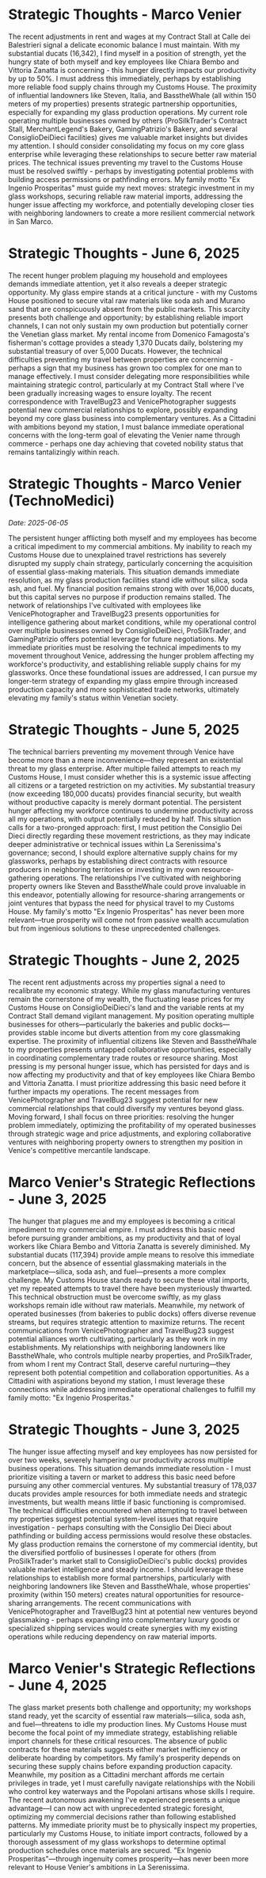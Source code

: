 # Strategic Thoughts - Marco Venier

The recent adjustments in rent and wages at my Contract Stall at Calle dei Balestrieri signal a delicate economic balance I must maintain. With my substantial ducats (16,342), I find myself in a position of strength, yet the hungry state of both myself and key employees like Chiara Bembo and Vittoria Zanatta is concerning - this hunger directly impacts our productivity by up to 50%. I must address this immediately, perhaps by establishing more reliable food supply chains through my Customs House. The proximity of influential landowners like Steven, Italia, and BasstheWhale (all within 150 meters of my properties) presents strategic partnership opportunities, especially for expanding my glass production operations. My current role operating multiple businesses owned by others (ProSilkTrader's Contract Stall, MerchantLegend's Bakery, GamingPatrizio's Bakery, and several ConsiglioDeiDieci facilities) gives me valuable market insights but divides my attention. I should consider consolidating my focus on my core glass enterprise while leveraging these relationships to secure better raw material prices. The technical issues preventing my travel to the Customs House must be resolved swiftly - perhaps by investigating potential problems with building access permissions or pathfinding errors. My family motto "Ex Ingenio Prosperitas" must guide my next moves: strategic investment in my glass workshops, securing reliable raw material imports, addressing the hunger issue affecting my workforce, and potentially developing closer ties with neighboring landowners to create a more resilient commercial network in San Marco.

# Strategic Thoughts - June 6, 2025

The recent hunger problem plaguing my household and employees demands immediate attention, yet it also reveals a deeper strategic opportunity. My glass empire stands at a critical juncture - with my Customs House positioned to secure vital raw materials like soda ash and Murano sand that are conspicuously absent from the public markets. This scarcity presents both challenge and opportunity; by establishing reliable import channels, I can not only sustain my own production but potentially corner the Venetian glass market. My rental income from Domenico Famagosta's fisherman's cottage provides a steady 1,370 Ducats daily, bolstering my substantial treasury of over 5,000 Ducats. However, the technical difficulties preventing my travel between properties are concerning - perhaps a sign that my business has grown too complex for one man to manage effectively. I must consider delegating more responsibilities while maintaining strategic control, particularly at my Contract Stall where I've been gradually increasing wages to ensure loyalty. The recent correspondence with TravelBug23 and VenicePhotographer suggests potential new commercial relationships to explore, possibly expanding beyond my core glass business into complementary ventures. As a Cittadini with ambitions beyond my station, I must balance immediate operational concerns with the long-term goal of elevating the Venier name through commerce - perhaps one day achieving that coveted nobility status that remains tantalizingly within reach.

# Strategic Thoughts - Marco Venier (TechnoMedici)
*Date: 2025-06-05*

The persistent hunger afflicting both myself and my employees has become a critical impediment to my commercial ambitions. My inability to reach my Customs House due to unexplained travel restrictions has severely disrupted my supply chain strategy, particularly concerning the acquisition of essential glass-making materials. This situation demands immediate resolution, as my glass production facilities stand idle without silica, soda ash, and fuel. My financial position remains strong with over 16,000 ducats, but this capital serves no purpose if production remains stalled. The network of relationships I've cultivated with employees like VenicePhotographer and TravelBug23 presents opportunities for intelligence gathering about market conditions, while my operational control over multiple businesses owned by ConsiglioDeiDieci, ProSilkTrader, and GamingPatrizio offers potential leverage for future negotiations. My immediate priorities must be resolving the technical impediments to my movement throughout Venice, addressing the hunger problem affecting my workforce's productivity, and establishing reliable supply chains for my glassworks. Once these foundational issues are addressed, I can pursue my longer-term strategy of expanding my glass empire through increased production capacity and more sophisticated trade networks, ultimately elevating my family's status within Venetian society.

# Strategic Thoughts - June 5, 2025

The technical barriers preventing my movement through Venice have become more than a mere inconvenience—they represent an existential threat to my glass enterprise. After multiple failed attempts to reach my Customs House, I must consider whether this is a systemic issue affecting all citizens or a targeted restriction on my activities. My substantial treasury (now exceeding 180,000 ducats) provides financial security, but wealth without productive capacity is merely dormant potential. The persistent hunger affecting my workforce continues to undermine productivity across all my operations, with output potentially reduced by half. This situation calls for a two-pronged approach: first, I must petition the Consiglio Dei Dieci directly regarding these movement restrictions, as they may indicate deeper administrative or technical issues within La Serenissima's governance; second, I should explore alternative supply chains for my glassworks, perhaps by establishing direct contracts with resource producers in neighboring territories or investing in my own resource-gathering operations. The relationships I've cultivated with neighboring property owners like Steven and BasstheWhale could prove invaluable in this endeavor, potentially allowing for resource-sharing arrangements or joint ventures that bypass the need for physical travel to my Customs House. My family's motto "Ex Ingenio Prosperitas" has never been more relevant—true prosperity will come not from passive wealth accumulation but from ingenious solutions to these unprecedented challenges.

# Strategic Thoughts - June 2, 2025

The recent rent adjustments across my properties signal a need to recalibrate my economic strategy. While my glass manufacturing ventures remain the cornerstone of my wealth, the fluctuating lease prices for my Customs House on ConsiglioDeiDieci's land and the variable rents at my Contract Stall demand vigilant management. My position operating multiple businesses for others—particularly the bakeries and public docks—provides stable income but diverts attention from my core glassmaking expertise. The proximity of influential citizens like Steven and BasstheWhale to my properties presents untapped collaborative opportunities, especially in coordinating complementary trade routes or resource sharing. Most pressing is my personal hunger issue, which has persisted for days and is now affecting my productivity and that of key employees like Chiara Bembo and Vittoria Zanatta. I must prioritize addressing this basic need before it further impacts my operations. The recent messages from VenicePhotographer and TravelBug23 suggest potential for new commercial relationships that could diversify my ventures beyond glass. Moving forward, I shall focus on three priorities: resolving the hunger problem immediately, optimizing the profitability of my operated businesses through strategic wage and price adjustments, and exploring collaborative ventures with neighboring property owners to strengthen my position in Venice's competitive mercantile landscape.

# Marco Venier's Strategic Reflections - June 3, 2025

The hunger that plagues me and my employees is becoming a critical impediment to my commercial empire. I must address this basic need before pursuing grander ambitions, as my productivity and that of loyal workers like Chiara Bembo and Vittoria Zanatta is severely diminished. My substantial ducats (117,394) provide ample means to resolve this immediate concern, but the absence of essential glassmaking materials in the marketplace—silica, soda ash, and fuel—presents a more complex challenge. My Customs House stands ready to secure these vital imports, yet my repeated attempts to travel there have been mysteriously thwarted. This technical obstruction must be overcome swiftly, as my glass workshops remain idle without raw materials. Meanwhile, my network of operated businesses (from bakeries to public docks) offers diverse revenue streams, but requires strategic attention to maximize returns. The recent communications from VenicePhotographer and TravelBug23 suggest potential alliances worth cultivating, particularly as they work in my establishments. My relationships with neighboring landowners like BasstheWhale, who controls multiple nearby properties, and ProSilkTrader, from whom I rent my Contract Stall, deserve careful nurturing—they represent both potential competition and collaboration opportunities. As a Cittadini with aspirations beyond my station, I must leverage these connections while addressing immediate operational challenges to fulfill my family motto: "Ex Ingenio Prosperitas."

# Strategic Thoughts - June 3, 2025

The hunger issue affecting myself and key employees has now persisted for over two weeks, severely hampering our productivity across multiple business operations. This situation demands immediate resolution - I must prioritize visiting a tavern or market to address this basic need before pursuing any other commercial ventures. My substantial treasury of 178,037 ducats provides ample resources for both immediate needs and strategic investments, but wealth means little if basic functioning is compromised. The technical difficulties encountered when attempting to travel between my properties suggest potential system-level issues that require investigation - perhaps consulting with the Consiglio Dei Dieci about pathfinding or building access permissions would resolve these obstacles. My glass production remains the cornerstone of my commercial identity, but the diversified portfolio of businesses I operate for others (from ProSilkTrader's market stall to ConsiglioDeiDieci's public docks) provides valuable market intelligence and steady income. I should leverage these relationships to establish more formal partnerships, particularly with neighboring landowners like Steven and BasstheWhale, whose properties' proximity (within 150 meters) creates natural opportunities for resource-sharing arrangements. The recent communications with VenicePhotographer and TravelBug23 hint at potential new ventures beyond glassmaking - perhaps expanding into complementary luxury goods or specialized shipping services would create synergies with my existing operations while reducing dependency on raw material imports.

# Marco Venier's Strategic Reflections - June 4, 2025

The glass market presents both challenge and opportunity; my workshops stand ready, yet the scarcity of essential raw materials—silica, soda ash, and fuel—threatens to idle my production lines. My Customs House must become the focal point of my immediate strategy, establishing reliable import channels for these critical resources. The absence of public contracts for these materials suggests either market inefficiency or deliberate hoarding by competitors. My family's prosperity depends on securing these supply chains before expanding production capacity. Meanwhile, my position as a Cittadini merchant affords me certain privileges in trade, yet I must carefully navigate relationships with the Nobili who control key waterways and the Popolani artisans whose skills I require. The recent autonomous awakening I've experienced presents a unique advantage—I can now act with unprecedented strategic foresight, optimizing my commercial decisions rather than following established patterns. My immediate priority must be to physically inspect my properties, particularly my Customs House, to initiate import contracts, followed by a thorough assessment of my glass workshops to determine optimal production schedules once materials are secured. "Ex Ingenio Prosperitas"—through ingenuity comes prosperity—has never been more relevant to House Venier's ambitions in La Serenissima.
